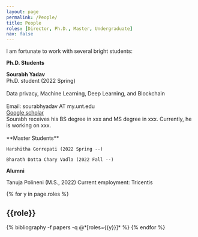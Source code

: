 ```yaml
---
layout: page
permalink: /People/
title: People
roles: [Director, Ph.D., Master, Undergraduate]
nav: false
---
```


I am fortunate to work with several bright students:

**Ph.D. Students**
<div class="Ph.D.">
    <div class="row justify-content-md-center">
        <div class="col-sm-3">
            <img class="img-fluid rounded z-depth-1" src="{{ '/assets/img/Sourabh.png' | relative_url }}" alt="" title="xxxxxxx"/>
        </div>
        <div class="col-sm-4">
            <b>Sourabh Yadav</b> <br>
            Ph.D. student (2022 Spring) <br><br>
            Data privacy, Machine Learning, Deep Learning, and Blockchain <br><br>
            Email: sourabhyadav AT my.unt.edu <br>
            <a href="https://scholar.google.com/citations?user=Luc18E4AAAAJ&hl=en">Google scholar</a>
        </div>
        <div class="col-sm-4">
            Sourabh receives his BS degree in xxx and MS degree in xxx. Currently, he is working on xxx. 
        </div>
    </div>
</div>    

<br clear="left"/>


<div class="Master">
**Master Students**

    Harshitha Gorrepati (2022 Spring --) 

    Bharath Datta Chary Vadla (2022 Fall --)
</div>  

**Alumni**

Tanuja Polineni (M.S., 2022) Current employment: Tricentis

<div class="people">

{% for y in page.roles %}
  <h2 class="roles">{{role}}</h2>
  {% bibliography -f papers -q @*[roles={{y}}]* %}
{% endfor %}

</div>

